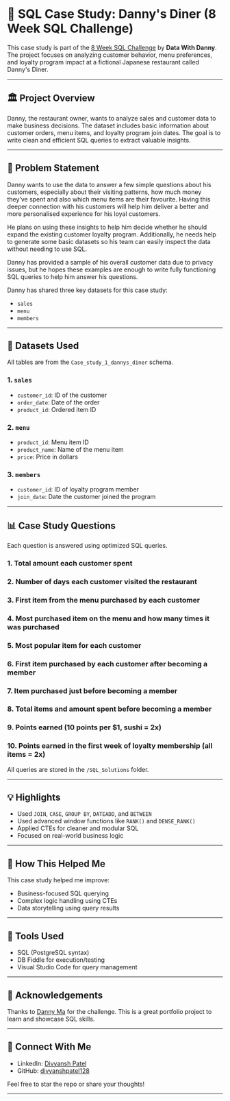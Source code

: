 # 🍣 SQL Case Study: Danny's Diner (8 Week SQL Challenge)

This case study is part of the [8 Week SQL Challenge](https://8weeksqlchallenge.com/case-study-1/) by **Data With Danny**. The project focuses on analyzing customer behavior, menu preferences, and loyalty program impact at a fictional Japanese restaurant called Danny's Diner.

---

## 🏛️ Project Overview

Danny, the restaurant owner, wants to analyze sales and customer data to make business decisions. The dataset includes basic information about customer orders, menu items, and loyalty program join dates. The goal is to write clean and efficient SQL queries to extract valuable insights.

---

## 📌 Problem Statement

Danny wants to use the data to answer a few simple questions about his customers, especially about their visiting patterns, how much money they’ve spent and also which menu items are their favourite. Having this deeper connection with his customers will help him deliver a better and more personalised experience for his loyal customers.

He plans on using these insights to help him decide whether he should expand the existing customer loyalty program. Additionally, he needs help to generate some basic datasets so his team can easily inspect the data without needing to use SQL.

Danny has provided a sample of his overall customer data due to privacy issues, but he hopes these examples are enough to write fully functioning SQL queries to help him answer his questions.

Danny has shared three key datasets for this case study:

* `sales`
* `menu`
* `members`

---

## 📝 Datasets Used

All tables are from the `Case_study_1_dannys_diner` schema.

### 1. `sales`

* `customer_id`: ID of the customer
* `order_date`: Date of the order
* `product_id`: Ordered item ID

### 2. `menu`

* `product_id`: Menu item ID
* `product_name`: Name of the menu item
* `price`: Price in dollars

### 3. `members`

* `customer_id`: ID of loyalty program member
* `join_date`: Date the customer joined the program

---

## 📊 Case Study Questions

Each question is answered using optimized SQL queries.

### 1. Total amount each customer spent

### 2. Number of days each customer visited the restaurant

### 3. First item from the menu purchased by each customer

### 4. Most purchased item on the menu and how many times it was purchased

### 5. Most popular item for each customer

### 6. First item purchased by each customer after becoming a member

### 7. Item purchased just before becoming a member

### 8. Total items and amount spent before becoming a member

### 9. Points earned (10 points per \$1, sushi = 2x)

### 10. Points earned in the first week of loyalty membership (all items = 2x)

All queries are stored in the `/SQL_Solutions` folder.

---

## 💡 Highlights

* Used `JOIN`, `CASE`, `GROUP BY`, `DATEADD`, and `BETWEEN`
* Used advanced window functions like `RANK()` and `DENSE_RANK()`
* Applied CTEs for cleaner and modular SQL
* Focused on real-world business logic

---

## 🚀 How This Helped Me

This case study helped me improve:

* Business-focused SQL querying
* Complex logic handling using CTEs
* Data storytelling using query results

---

## 📐 Tools Used

* SQL (PostgreSQL syntax)
* DB Fiddle for execution/testing
* Visual Studio Code for query management

---

## 🙏 Acknowledgements

Thanks to [Danny Ma](https://github.com/DataWithDanny) for the challenge. This is a great portfolio project to learn and showcase SQL skills.

---

## 🔗 Connect With Me

* LinkedIn: [Divyansh Patel](https://www.linkedin.com/in/divyansh-patel-dataanalyst/)
* GitHub: [divyanshpatel128](https://github.com/divyanshpatel128)

Feel free to star the repo or share your thoughts!

---
